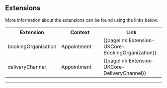 ## Extensions

More information about the extensions can be found using the links below.

<table class="assets">
<tr>
<th width="30%">Extension</th>
<th width="30%">Context</th>
<th width="40%">Link</th>
</tr>
<tr>
<td>bookingOrganisation</td>
<td>Appointment</td>
<td>{{pagelink:Extension-UKCore-BookingOrganization}}</td>
</tr>
<tr>
<td>deliveryChannel</td>
<td>Appointment</td>
<td>{{pagelink:Extension-UKCore-DeliveryChannel}}</td>
</tr>
</table>

---